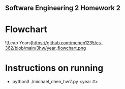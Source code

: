 ## Software Engineering 2 Homework 2

# Flowchart
![Leap Years]https://github.com/mchen1235/cs-362/blob/main/3hw/year_flowchart.png

# Instructions on running
* python3 ./michael_chen_hw2.py <year #>
